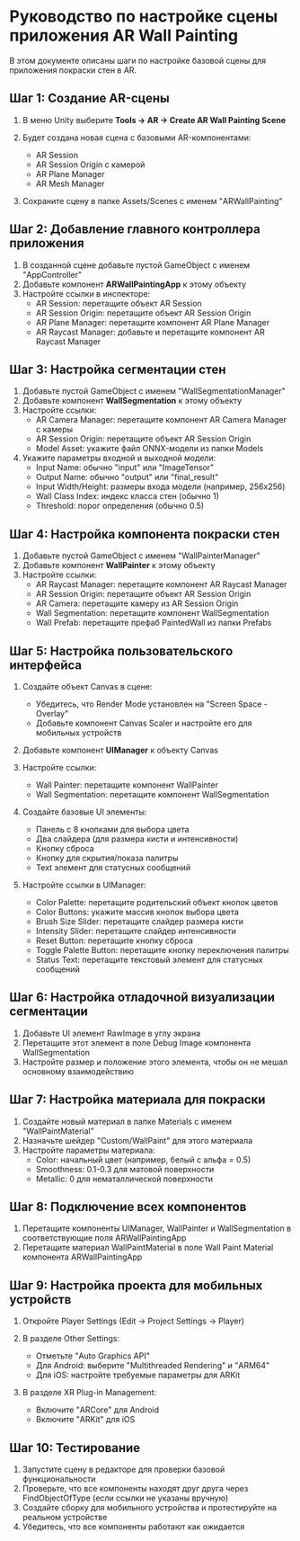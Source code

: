# Руководство по настройке сцены приложения AR Wall Painting

В этом документе описаны шаги по настройке базовой сцены для приложения покраски стен в AR.

## Шаг 1: Создание AR-сцены

1. В меню Unity выберите **Tools → AR → Create AR Wall Painting Scene**
2. Будет создана новая сцена с базовыми AR-компонентами:
   - AR Session
   - AR Session Origin с камерой
   - AR Plane Manager
   - AR Mesh Manager

3. Сохраните сцену в папке Assets/Scenes с именем "ARWallPainting"

## Шаг 2: Добавление главного контроллера приложения

1. В созданной сцене добавьте пустой GameObject с именем "AppController"
2. Добавьте компонент **ARWallPaintingApp** к этому объекту
3. Настройте ссылки в инспекторе:
   - AR Session: перетащите объект AR Session
   - AR Session Origin: перетащите объект AR Session Origin
   - AR Plane Manager: перетащите компонент AR Plane Manager
   - AR Raycast Manager: добавьте и перетащите компонент AR Raycast Manager

## Шаг 3: Настройка сегментации стен

1. Добавьте пустой GameObject с именем "WallSegmentationManager"
2. Добавьте компонент **WallSegmentation** к этому объекту
3. Настройте ссылки:
   - AR Camera Manager: перетащите компонент AR Camera Manager с камеры
   - AR Session Origin: перетащите объект AR Session Origin
   - Model Asset: укажите файл ONNX-модели из папки Models
4. Укажите параметры входной и выходной модели:
   - Input Name: обычно "input" или "ImageTensor"
   - Output Name: обычно "output" или "final_result" 
   - Input Width/Height: размеры входа модели (например, 256x256)
   - Wall Class Index: индекс класса стен (обычно 1)
   - Threshold: порог определения (обычно 0.5)

## Шаг 4: Настройка компонента покраски стен

1. Добавьте пустой GameObject с именем "WallPainterManager"
2. Добавьте компонент **WallPainter** к этому объекту
3. Настройте ссылки:
   - AR Raycast Manager: перетащите компонент AR Raycast Manager
   - AR Session Origin: перетащите объект AR Session Origin
   - AR Camera: перетащите камеру из AR Session Origin
   - Wall Segmentation: перетащите компонент WallSegmentation
   - Wall Prefab: перетащите префаб PaintedWall из папки Prefabs

## Шаг 5: Настройка пользовательского интерфейса

1. Создайте объект Canvas в сцене:
   - Убедитесь, что Render Mode установлен на "Screen Space - Overlay"
   - Добавьте компонент Canvas Scaler и настройте его для мобильных устройств

2. Добавьте компонент **UIManager** к объекту Canvas
3. Настройте ссылки:
   - Wall Painter: перетащите компонент WallPainter
   - Wall Segmentation: перетащите компонент WallSegmentation

4. Создайте базовые UI элементы:
   - Панель с 8 кнопками для выбора цвета
   - Два слайдера (для размера кисти и интенсивности)
   - Кнопку сброса
   - Кнопку для скрытия/показа палитры
   - Text элемент для статусных сообщений

5. Настройте ссылки в UIManager:
   - Color Palette: перетащите родительский объект кнопок цветов
   - Color Buttons: укажите массив кнопок выбора цвета
   - Brush Size Slider: перетащите слайдер размера кисти
   - Intensity Slider: перетащите слайдер интенсивности
   - Reset Button: перетащите кнопку сброса
   - Toggle Palette Button: перетащите кнопку переключения палитры
   - Status Text: перетащите текстовый элемент для статусных сообщений

## Шаг 6: Настройка отладочной визуализации сегментации

1. Добавьте UI элемент RawImage в углу экрана
2. Перетащите этот элемент в поле Debug Image компонента WallSegmentation
3. Настройте размер и положение этого элемента, чтобы он не мешал основному взаимодействию

## Шаг 7: Настройка материала для покраски

1. Создайте новый материал в папке Materials с именем "WallPaintMaterial"
2. Назначьте шейдер "Custom/WallPaint" для этого материала
3. Настройте параметры материала:
   - Color: начальный цвет (например, белый с альфа = 0.5)
   - Smoothness: 0.1-0.3 для матовой поверхности
   - Metallic: 0 для нематаллической поверхности

## Шаг 8: Подключение всех компонентов

1. Перетащите компоненты UIManager, WallPainter и WallSegmentation в соответствующие поля ARWallPaintingApp
2. Перетащите материал WallPaintMaterial в поле Wall Paint Material компонента ARWallPaintingApp

## Шаг 9: Настройка проекта для мобильных устройств

1. Откройте Player Settings (Edit → Project Settings → Player)
2. В разделе Other Settings:
   - Отметьте "Auto Graphics API"
   - Для Android: выберите "Multithreaded Rendering" и "ARM64"
   - Для iOS: настройте требуемые параметры для ARKit

3. В разделе XR Plug-in Management:
   - Включите "ARCore" для Android
   - Включите "ARKit" для iOS

## Шаг 10: Тестирование

1. Запустите сцену в редакторе для проверки базовой функциональности
2. Проверьте, что все компоненты находят друг друга через FindObjectOfType (если ссылки не указаны вручную)
3. Создайте сборку для мобильного устройства и протестируйте на реальном устройстве
4. Убедитесь, что все компоненты работают как ожидается 